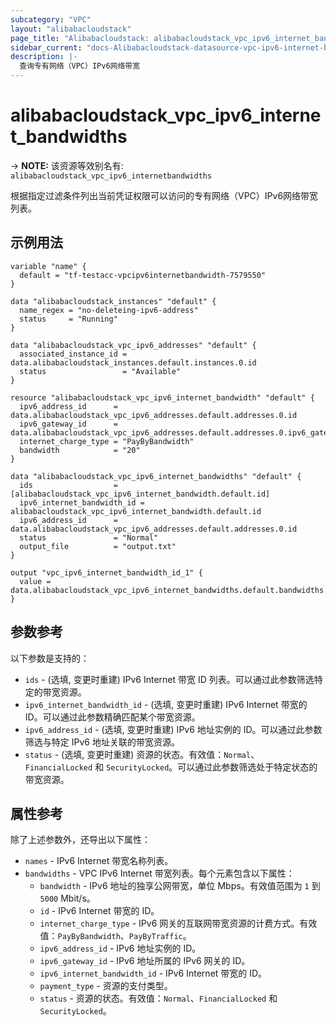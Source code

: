 ```yaml
---
subcategory: "VPC"
layout: "alibabacloudstack"
page_title: "Alibabacloudstack: alibabacloudstack_vpc_ipv6_internet_bandwidths"
sidebar_current: "docs-Alibabacloudstack-datasource-vpc-ipv6-internet-bandwidths"
description: |- 
  查询专有网络（VPC）IPv6网络带宽
---
```


# alibabacloudstack_vpc_ipv6_internet_bandwidths
-> **NOTE:** 该资源等效别名有: `alibabacloudstack_vpc_ipv6_internetbandwidths`

根据指定过滤条件列出当前凭证权限可以访问的专有网络（VPC）IPv6网络带宽列表。

## 示例用法

```hcl
variable "name" {
  default = "tf-testacc-vpcipv6internetbandwidth-7579550"
}

data "alibabacloudstack_instances" "default" {
  name_regex = "no-deleteing-ipv6-address"
  status     = "Running"
}

data "alibabacloudstack_vpc_ipv6_addresses" "default" {
  associated_instance_id = data.alibabacloudstack_instances.default.instances.0.id
  status                 = "Available"
}

resource "alibabacloudstack_vpc_ipv6_internet_bandwidth" "default" {
  ipv6_address_id      = data.alibabacloudstack_vpc_ipv6_addresses.default.addresses.0.id
  ipv6_gateway_id      = data.alibabacloudstack_vpc_ipv6_addresses.default.addresses.0.ipv6_gateway_id
  internet_charge_type = "PayByBandwidth"
  bandwidth            = "20"
}

data "alibabacloudstack_vpc_ipv6_internet_bandwidths" "default" {
  ids                  = [alibabacloudstack_vpc_ipv6_internet_bandwidth.default.id]
  ipv6_internet_bandwidth_id = alibabacloudstack_vpc_ipv6_internet_bandwidth.default.id
  ipv6_address_id      = data.alibabacloudstack_vpc_ipv6_addresses.default.addresses.0.id
  status               = "Normal"
  output_file          = "output.txt"
}

output "vpc_ipv6_internet_bandwidth_id_1" {
  value = data.alibabacloudstack_vpc_ipv6_internet_bandwidths.default.bandwidths.0.id
}
```

## 参数参考

以下参数是支持的：

* `ids` - (选填, 变更时重建) IPv6 Internet 带宽 ID 列表。可以通过此参数筛选特定的带宽资源。
* `ipv6_internet_bandwidth_id` - (选填, 变更时重建) IPv6 Internet 带宽的 ID。可以通过此参数精确匹配某个带宽资源。
* `ipv6_address_id` - (选填, 变更时重建) IPv6 地址实例的 ID。可以通过此参数筛选与特定 IPv6 地址关联的带宽资源。
* `status` - (选填, 变更时重建) 资源的状态。有效值：`Normal`、`FinancialLocked` 和 `SecurityLocked`。可以通过此参数筛选处于特定状态的带宽资源。

## 属性参考

除了上述参数外，还导出以下属性：

* `names` - IPv6 Internet 带宽名称列表。
* `bandwidths` - VPC IPv6 Internet 带宽列表。每个元素包含以下属性：
  * `bandwidth` - IPv6 地址的独享公网带宽，单位 Mbps。有效值范围为 `1` 到 `5000` Mbit/s。
  * `id` - IPv6 Internet 带宽的 ID。
  * `internet_charge_type` - IPv6 网关的互联网带宽资源的计费方式。有效值：`PayByBandwidth`、`PayByTraffic`。
  * `ipv6_address_id` - IPv6 地址实例的 ID。
  * `ipv6_gateway_id` - IPv6 地址所属的 IPv6 网关的 ID。
  * `ipv6_internet_bandwidth_id` - IPv6 Internet 带宽的 ID。
  * `payment_type` - 资源的支付类型。
  * `status` - 资源的状态。有效值：`Normal`、`FinancialLocked` 和 `SecurityLocked`。